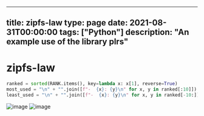 
---
title: zipfs-law
type: page
date: 2021-08-31T00:00:00
tags: ["Python"]
description: "An example use of the library plrs"
---


# zipfs-law

```py
ranked = sorted(RANK.items(), key=lambda x: x[1], reverse=True)
most_used = "\n" + "".join([f"-  {x}: {y}\n" for x, y in ranked[:10]])
least_used = "\n" + "".join([f"-  {x}: {y}\n" for x, y in ranked[-10:]])
```

![image](https://user-images.githubusercontent.com/35516367/131443772-87337441-4916-4eb6-8021-158dfa4d2f88.png)
![image](https://user-images.githubusercontent.com/35516367/131443865-111448ed-85d6-4cf8-8d63-9d8b2bebfc05.png)
